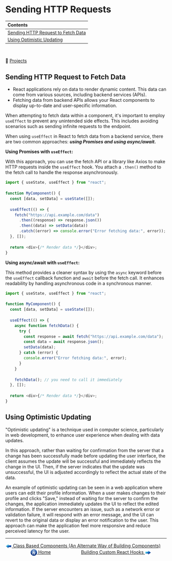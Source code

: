 # Sending HTTP Requests

| Contents                                                                  |
| :------------------------------------------------------------------------ |
| [Sending HTTP Request to Fetch Data](#sending-http-request-to-fetch-data) |
| [Using Optimistic Updating](#using-optimistic-updating)                   |

&nbsp;

:notebook_with_decorative_cover: [Projects](projects/)

## Sending HTTP Request to Fetch Data

- React applications rely on data to render dynamic content. This data can come from various sources, including backend services (APIs).
- Fetching data from backend APIs allows your React components to display up-to-date and user-specific information.

When attempting to fetch data within a component, it's important to employ `useEffect` to prevent any unintended side effects. This includes avoiding scenarios such as sending infinite requests to the endpoint.

When using `useEffect` in React to fetch data from a backend service, there are two common approaches: **_using Promises and using async/await._**

**Using Promises with `useEffect`:**

With this approach, you can use the fetch API or a library like Axios to make HTTP requests inside the `useEffect` hook. You attach a `.then()` method to the fetch call to handle the response asynchronously.

```javascript
import { useState, useEffect } from "react";

function MyComponent() {
  const [data, setData] = useState([]);

  useEffect(() => {
    fetch("https://api.example.com/data")
      .then((response) => response.json())
      .then((data) => setData(data))
      .catch((error) => console.error("Error fetching data:", error));
  }, []);

  return <div>{/* Render data */}</div>;
}
```

**Using async/await with `useEffect`:**

This method provides a cleaner syntax by using the `async` keyword before the `useEffect` callback function and `await` before the fetch call. It enhances readability by handling asynchronous code in a synchronous manner.

```javascript
import { useState, useEffect } from "react";

function MyComponent() {
  const [data, setData] = useState([]);

  useEffect(() => {
    async function fetchData() {
      try {
        const response = await fetch("https://api.example.com/data");
        const data = await response.json();
        setData(data);
      } catch (error) {
        console.error("Error fetching data:", error);
      }
    }

    fetchData(); // you need to call it immediately
  }, []);

  return <div>{/* Render data */}</div>;
}
```

## Using Optimistic Updating

"Optimistic updating" is a technique used in computer science, particularly in web development, to enhance user experience when dealing with data updates.

In this approach, rather than waiting for confirmation from the server that a change has been successfully made before updating the user interface, the client assumes the update will be successful and immediately reflects the change in the UI. Then, if the server indicates that the update was unsuccessful, the UI is adjusted accordingly to reflect the actual state of the data.

An example of optimistic updating can be seen in a web application where users can edit their profile information. When a user makes changes to their profile and clicks "Save," instead of waiting for the server to confirm the changes, the application immediately updates the UI to reflect the edited information. If the server encounters an issue, such as a network error or validation failure, it will respond with an error message, and the UI can revert to the original data or display an error notification to the user. This approach can make the application feel more responsive and reduce perceived latency for the user.

---

[<img align="center" src="../images/left_arrow.png" height="20" width="20"/> Class Based Components (An Alternate Way of Building Components)](../013-class-based-components/README.md)&nbsp; &nbsp; &nbsp; &nbsp; &nbsp; &nbsp; &nbsp; &nbsp; &nbsp; &nbsp; &nbsp; &nbsp; [<img align="center" src="../images/home.png" height="20" width="20"/> Home](../README.md) &nbsp; &nbsp; &nbsp; &nbsp; &nbsp; &nbsp; &nbsp; &nbsp; &nbsp; &nbsp; &nbsp; &nbsp;[Building Custom React Hooks <img align="center" src="../images/right_arrow.png" height="20" width="20"/>](../015-custom-react-hooks/README.md)
